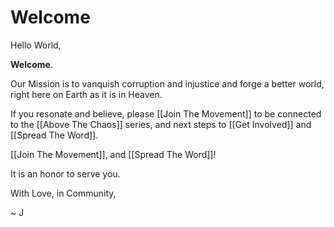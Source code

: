# Welcome

Hello World,

**Welcome**. 

Our Mission is to vanquish corruption and injustice and forge a better world, right here on Earth as it is in Heaven. 

If you resonate and believe, please [[Join The Movement]] to be connected to the [[Above The Chaos]] series, and next steps to [[Get Involved]] and [[Spread The Word]]. 

[[Join The Movement]], and [[Spread The Word]]! 

It is an honor to serve you. 

With Love, in Community, 

~ J 